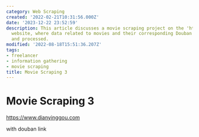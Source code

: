 ```yaml
---
category: Web Scraping
created: '2022-02-21T10:31:56.000Z'
date: '2023-12-22 23:52:59'
description: This article discusses a movie scraping project on the 'https://www.dianyinggou.com'
  website, where data related to movies and their corresponding Douban links are collected
  and processed.
modified: '2022-08-18T15:51:36.207Z'
tags:
- freelancer
- information gathering
- movie scraping
title: Movie Scraping 3
---
```


# Movie Scraping 3

https://www.dianyinggou.com

with douban link
